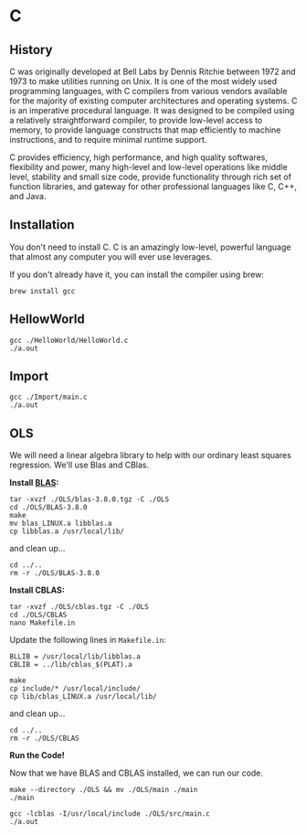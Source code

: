 # C

## History

C was originally developed at Bell Labs by Dennis Ritchie between 1972 and 1973 to make utilities running on Unix.  It is one of the most widely used programming languages, with C compilers from various vendors available for the majority of existing computer architectures and operating systems. C is an imperative procedural language. It was designed to be compiled using a relatively straightforward compiler, to provide low-level access to memory, to provide language constructs that map efficiently to machine instructions, and to require minimal runtime support.

C provides efficiency, high performance, and high quality softwares, flexibility and power, many high-level and low-level operations like middle level, stability and small size code, provide functionality through rich set of function libraries, and gateway for other professional languages like C, C++, and Java.

## Installation

You don't need to install C. C is an amazingly low-level, powerful language that almost any computer you will ever use leverages.

If you don't already have it, you can install the compiler using brew:

```
brew install gcc
```

## HellowWorld

```
gcc ./HelloWorld/HelloWorld.c
./a.out
```

## Import

```
gcc ./Import/main.c
./a.out
```

## OLS

<!--
https://pheiter.wordpress.com/2012/09/04/howto-installing-lapack-and-blas-on-mac-os/

https://kevincodeidea.wordpress.com/2015/03/12/install-cblas-on-yosemite/
-->

We will need a linear algebra library to help with our ordinary least squares regression. We'll use Blas and CBlas.

**Install [BLAS](http://www.netlib.org/blas/):**

```
tar -xvzf ./OLS/blas-3.8.0.tgz -C ./OLS
cd ./OLS/BLAS-3.8.0
make
mv blas_LINUX.a libblas.a
cp libblas.a /usr/local/lib/
```

and clean up...

```
cd ../..
rm -r ./OLS/BLAS-3.8.0
```

**Install CBLAS:**

<!--
BLAS docs
http://www.netlib.org/blas/dgemm.f
https://software.intel.com/en-us/mkl-developer-reference-c-cblas-gemm
-->

```
tar -xvzf ./OLS/cblas.tgz -C ./OLS
cd ./OLS/CBLAS
nano Makefile.in
```

Update the following lines in `Makefile.in`:

```
BLLIB = /usr/local/lib/libblas.a
CBLIB = ../lib/cblas_$(PLAT).a
```

```
make
cp include/* /usr/local/include/
cp lib/cblas_LINUX.a /usr/local/lib/
```

<!--
files moved to /usr/local/lib/

cblas.h		
cblas_f77.h
-->

<!--
test cblas

gcc -lcblas -I/usr/local/include ./OLS/CBLAS/examples/cblas_example1.c
-->

and clean up...

```
cd ../..
rm -r ./OLS/CBLAS
```

**Run the Code!**

Now that we have BLAS and CBLAS installed, we can run our code.

```
make --directory ./OLS && mv ./OLS/main ./main
./main
```

```
gcc -lcblas -I/usr/local/include ./OLS/src/main.c
./a.out
```
